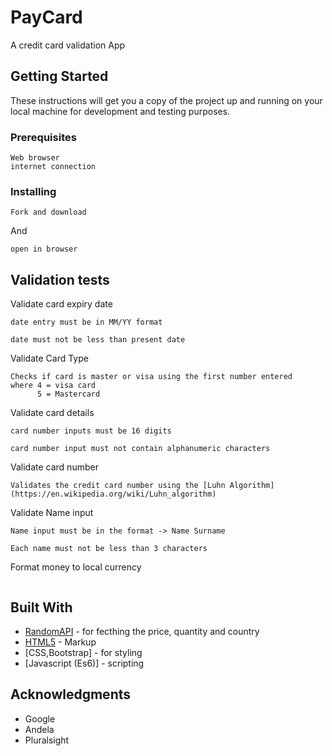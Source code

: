 # PayCard

A credit card validation App

## Getting Started

These instructions will get you a copy of the project up and running on your local machine for development and testing purposes. 

### Prerequisites

```
Web browser
internet connection
```

### Installing


```
Fork and download
```

And 

```
open in browser
```


## Validation tests
Validate card expiry date

```
date entry must be in MM/YY format

date must not be less than present date
```

Validate Card Type

```
Checks if card is master or visa using the first number entered
where 4 = visa card
      5 = Mastercard

```
Validate card details

```
card number inputs must be 16 digits

card number input must not contain alphanumeric characters

```

Validate card number

```
Validates the credit card number using the [Luhn Algorithm](https://en.wikipedia.org/wiki/Luhn_algorithm)
```

Validate Name input

```
Name input must be in the format -> Name Surname

Each name must not be less than 3 characters
```

Format money to local currency
```

```
 
## Built With

* [RandomAPI](https://randomapi.com/api/006b08a801d82d0c9824dcfdfdfa3b3c) - for fecthing the price, quantity and country
* [HTML5](https://maven.apache.org/) - Markup
* [CSS,Bootstrap] - for styling
* [Javascript (Es6)]  - scripting

 

## Acknowledgments

* Google
* Andela
* Pluralsight
